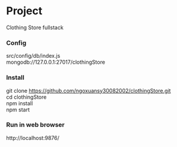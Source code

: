 # Project

Clothing Store fullstack

### Config

src/config/db/index.js <br/>
mongodb://127.0.0.1:27017/clothingStore

### Install

git clone https://github.com/ngoxuansy30082002/clothingStore.git <br/>
cd clothingStore <br/>
npm install <br/>
npm start <br/>

### Run in web browser

http://localhost:9876/
